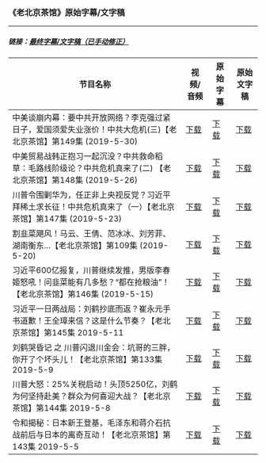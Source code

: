 ### 《老北京茶馆》原始字幕/文字稿
---
#####  链接：[最终字幕/文字稿（已手动修正）](https://github.com/gfw-breaker/teahouse-subtitles)
| 节目名称 | 视频/音频 | 原始字幕 | 原始文字稿
|---|---|---|---|
| 中美谈崩内幕：要中共开放网络？李克强过紧日子，爱国须爱失业涨价！中共大危机(三)【老北京茶馆】第149集 (2019-5-30) | [下载](https://y2mate.com/zh-cn/search/vmjzdiI8YUg) | [下载](../channels/teahouse/vmjzdiI8YUg.srt?raw=true) | [下载](../channels/teahouse/vmjzdiI8YUg.text?raw=true) | 
| 中美贸易战韩正抱习一起沉没？中共救命稻草：毛路线阶级论？中共危机真来了(二) 【老北京茶馆】第148集 (2019-5-26) | [下载](https://y2mate.com/zh-cn/search/dkv88GU5A6w) | [下载](../channels/teahouse/dkv88GU5A6w.srt?raw=true) | [下载](../channels/teahouse/dkv88GU5A6w.text?raw=true) | 
| 川普令围剿华为，任正非上央视反党？习近平拜稀土求长征！中共危机真来了（一）【老北京茶馆】第147集 (2019-5-23) | [下载](https://y2mate.com/zh-cn/search/FiY-xm9KP20) | [下载](../channels/teahouse/FiY-xm9KP20.srt?raw=true) | [下载](../channels/teahouse/FiY-xm9KP20.text?raw=true) | 
| 割韭菜飓风！马云、王倩、范冰冰、刘芳菲、湖南衡东…【老北京茶馆】第109集 (2019-5-20) | [下载](https://y2mate.com/zh-cn/search/0WdxeZBG6wk) | [下载](../channels/teahouse/0WdxeZBG6wk.srt?raw=true) | [下载](../channels/teahouse/0WdxeZBG6wk.text?raw=true) | 
| 习近平600亿报复，川普继续发推，男版李春姬怒吼！问韭菜能有几多愁？“都在抢粮油”！【老北京茶馆】第146集 (2019-5-15) | [下载](https://y2mate.com/zh-cn/search/lNC02WmCiS8) | [下载](../channels/teahouse/lNC02WmCiS8.srt?raw=true) | [下载](../channels/teahouse/lNC02WmCiS8.text?raw=true) | 
| 习近平一日两战局：刘鹤抄底而返？崔永元手书道歉！王全璋来信？这是什么节奏？【老北京茶馆】第145集 2019-5-11 | [下载](https://y2mate.com/zh-cn/search/gYnVC8ag9Ek) | [下载](../channels/teahouse/gYnVC8ag9Ek.srt?raw=true) | [下载](../channels/teahouse/gYnVC8ag9Ek.text?raw=true) | 
| 刘鹤哭昏记 之 川普闪退川金会：坑哥的三胖，你开了个坏头儿！【老北京茶馆】第133集 2019-5-9 | [下载](https://y2mate.com/zh-cn/search/SYyHPSEqLNc) | [下载](../channels/teahouse/SYyHPSEqLNc.srt?raw=true) | [下载](../channels/teahouse/SYyHPSEqLNc.text?raw=true) | 
| 川普大怒：25%关税启动！头顶5250亿，刘鹤为何坚持赴美？群众为何喜迎大战？【老北京茶馆】第144集 2019-5-8 | [下载](https://y2mate.com/zh-cn/search/ylMIyjGATm8) | [下载](../channels/teahouse/ylMIyjGATm8.srt?raw=true) | [下载](../channels/teahouse/ylMIyjGATm8.text?raw=true) | 
| 令和揭秘：日本新王登基，毛泽东和蒋介石抗战前后与日本的离奇互动！【老北京茶馆】第143集 2019-5-5 | [下载](https://y2mate.com/zh-cn/search/KkkVDti65MA) | [下载](../channels/teahouse/KkkVDti65MA.srt?raw=true) | [下载](../channels/teahouse/KkkVDti65MA.text?raw=true) | 
